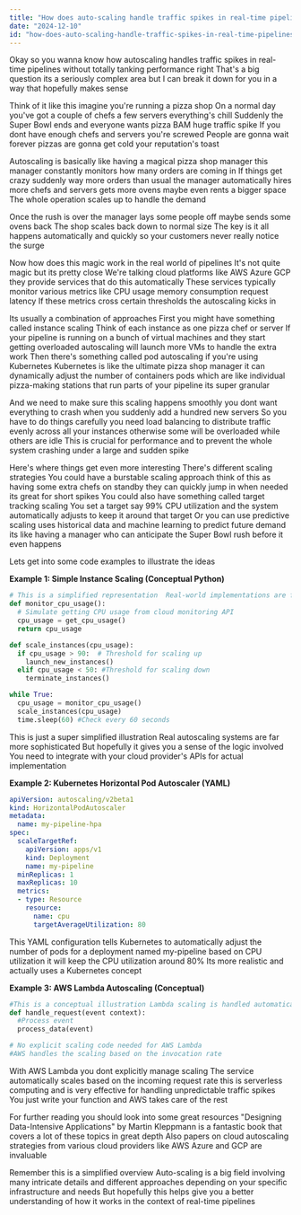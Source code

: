 ```yaml
---
title: "How does auto-scaling handle traffic spikes in real-time pipelines without affecting performance?"
date: "2024-12-10"
id: "how-does-auto-scaling-handle-traffic-spikes-in-real-time-pipelines-without-affecting-performance"
---
```


Okay so you wanna know how autoscaling handles traffic spikes in real-time pipelines without totally tanking performance right  That's a big question its a seriously complex area but I can break it down for you in a way that hopefully makes sense

Think of it like this imagine you're running a pizza shop  On a normal day you've got a couple of chefs a few servers everything's chill  Suddenly the Super Bowl ends and everyone wants pizza BAM huge traffic spike  If you dont have enough chefs and servers you're screwed  People are gonna wait forever pizzas are gonna get cold your reputation's toast

Autoscaling is basically like having a magical pizza shop manager this manager constantly monitors how many orders are coming in  If things get crazy suddenly way more orders than usual the manager automatically hires more chefs and servers gets more ovens maybe even rents a bigger space  The whole operation scales up to handle the demand

Once the rush is over the manager lays some people off maybe sends some ovens back  The shop scales back down to normal size  The key is it all happens automatically and quickly so your customers never really notice the surge

Now how does this magic work in the real world of pipelines  It's not quite magic but its pretty close  We're talking cloud platforms like AWS Azure GCP they provide services that do this automatically  These services typically monitor various metrics like CPU usage memory consumption request latency  If these metrics cross certain thresholds the autoscaling kicks in

Its usually a combination of approaches  First you might have something called instance scaling  Think of each instance as one pizza chef or server  If your pipeline is running on a bunch of virtual machines and they start getting overloaded autoscaling will launch more VMs to handle the extra work  Then there's something called pod autoscaling if you're using Kubernetes  Kubernetes is like the ultimate pizza shop manager it can dynamically adjust the number of containers pods which are like individual pizza-making stations that run parts of your pipeline its super granular

And we need to make sure this scaling happens smoothly you dont want everything to crash when you suddenly add a hundred new servers  So you have to do things carefully you need load balancing to distribute traffic evenly across all your instances otherwise some will be overloaded while others are idle  This is crucial for performance and to prevent the whole system crashing under a large and sudden spike

Here's where things get even more interesting  There's different scaling strategies  You could have a burstable scaling approach think of this as having some extra chefs on standby they can quickly jump in when needed its great for short spikes  You could also have something called target tracking scaling  You set a target say 99% CPU utilization and the system automatically adjusts to keep it around that target  Or you can use predictive scaling uses historical data and machine learning to predict future demand its like having a manager who can anticipate the Super Bowl rush before it even happens


Lets get into some code examples to illustrate the ideas


**Example 1: Simple Instance Scaling (Conceptual Python)**

```python
# This is a simplified representation  Real-world implementations are far more complex
def monitor_cpu_usage():
  # Simulate getting CPU usage from cloud monitoring API
  cpu_usage = get_cpu_usage()
  return cpu_usage

def scale_instances(cpu_usage):
  if cpu_usage > 90:  # Threshold for scaling up
    launch_new_instances()
  elif cpu_usage < 50: #Threshold for scaling down
    terminate_instances()

while True:
  cpu_usage = monitor_cpu_usage()
  scale_instances(cpu_usage)
  time.sleep(60) #Check every 60 seconds

```

This is just a super simplified illustration  Real autoscaling systems are far more sophisticated  But hopefully it gives you a sense of the logic involved  You need to integrate with your cloud provider's APIs for actual implementation

**Example 2: Kubernetes Horizontal Pod Autoscaler (YAML)**

```yaml
apiVersion: autoscaling/v2beta1
kind: HorizontalPodAutoscaler
metadata:
  name: my-pipeline-hpa
spec:
  scaleTargetRef:
    apiVersion: apps/v1
    kind: Deployment
    name: my-pipeline
  minReplicas: 1
  maxReplicas: 10
  metrics:
  - type: Resource
    resource:
      name: cpu
      targetAverageUtilization: 80
```

This YAML configuration tells Kubernetes to automatically adjust the number of pods for a deployment named  my-pipeline  based on CPU utilization it will keep the CPU utilization around 80%  Its more realistic and actually uses a Kubernetes concept

**Example 3: AWS Lambda Autoscaling (Conceptual)**

```python
#This is a conceptual illustration Lambda scaling is handled automatically by AWS
def handle_request(event context):
  #Process event
  process_data(event)

# No explicit scaling code needed for AWS Lambda
#AWS handles the scaling based on the invocation rate

```

With AWS Lambda you dont explicitly manage scaling  The service automatically scales based on the incoming request rate this is serverless computing and is very effective for handling unpredictable traffic spikes  You just write your function and AWS takes care of the rest


For further reading you should look into some great resources  "Designing Data-Intensive Applications" by Martin Kleppmann is a fantastic book that covers a lot of these topics in great depth  Also papers on cloud autoscaling strategies from various cloud providers like AWS Azure and GCP are invaluable


Remember this is a simplified overview  Auto-scaling is a big field involving many intricate details and different approaches depending on your specific infrastructure and needs  But hopefully this helps give you a better understanding of how it works in the context of real-time pipelines
